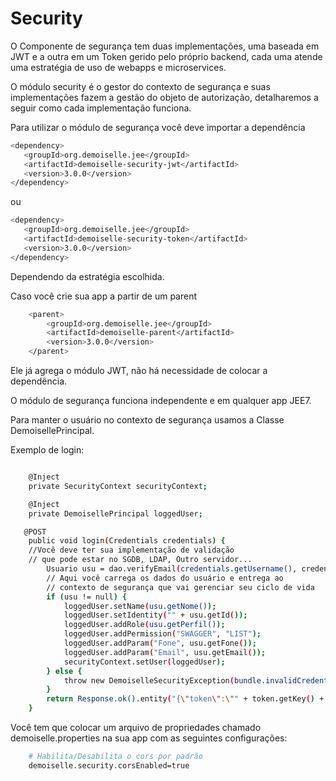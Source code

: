 # Security

O Componente de segurança tem duas implementações, uma baseada em JWT e a outra em um Token gerido pelo próprio backend, cada uma atende uma estratégia de uso de webapps e microservices.

O módulo security é o gestor do contexto de segurança e suas implementações fazem a gestão do objeto de autorização, detalharemos a seguir como cada implementação funciona.

Para utilizar o módulo de segurança você deve importar a dependência 

```bash
<dependency>
   <groupId>org.demoiselle.jee</groupId>
   <artifactId>demoiselle-security-jwt</artifactId>
   <version>3.0.0</version>
</dependency>
```        
ou

```bash
<dependency>
   <groupId>org.demoiselle.jee</groupId>
   <artifactId>demoiselle-security-token</artifactId>
   <version>3.0.0</version>
</dependency>
```    

Dependendo da estratégia escolhida.

Caso você crie sua app a partir de um parent

```bash
    <parent>
        <groupId>org.demoiselle.jee</groupId>
        <artifactId>demoiselle-parent</artifactId>
        <version>3.0.0</version>
    </parent>
```
Ele já agrega o módulo JWT, não há necessidade de colocar a dependência.

O módulo de segurança funciona independente e em qualquer app JEE7.

Para manter o usuário no contexto de segurança usamos a Classe DemoisellePrincipal.

Exemplo de login:

```bash

    @Inject
    private SecurityContext securityContext;

    @Inject
    private DemoisellePrincipal loggedUser;

   @POST
    public void login(Credentials credentials) {
    //Você deve ter sua implementação de validação
    // que pode estar no SGDB, LDAP, Outro servidor...
        Usuario usu = dao.verifyEmail(credentials.getUsername(), credentials.getPassword());
        // Aqui você carrega os dados do usuário e entrega ao 
        // contexto de segurança que vai gerenciar seu ciclo de vida
        if (usu != null) {
            loggedUser.setName(usu.getNome());
            loggedUser.setIdentity("" + usu.getId());
            loggedUser.addRole(usu.getPerfil());
            loggedUser.addPermission("SWAGGER", "LIST");
            loggedUser.addParam("Fone", usu.getFone());
            loggedUser.addParam("Email", usu.getEmail());
            securityContext.setUser(loggedUser);
        } else {
            throw new DemoiselleSecurityException(bundle.invalidCredentials(), Response.Status.UNAUTHORIZED.getStatusCode());
        }
        return Response.ok().entity("{\"token\":\"" + token.getKey() + "\"}").build();
    }
```

Você tem que colocar um arquivo de propriedades chamado demoiselle.properties na sua app com as seguintes configurações:

```bash
    # Habilita/Desabilita o cors por padrão 
    demoiselle.security.corsEnabled=true
```

